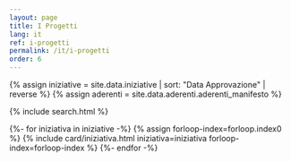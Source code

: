 ```yaml
---
layout: page
title: I Progetti
lang: it
ref: i-progetti
permalink: /it/i-progetti
order: 6
---
```


{% assign iniziative = site.data.iniziative | sort: "Data Approvazione" | reverse %}
{% assign aderenti = site.data.aderenti.aderenti_manifesto %}

{% include search.html %}

<div class="iniziative-aderenti container mt-4 mb-4">
  <div class="row">
    <div class="col-12">
      <div id="grid" class="row container-iniziative">
        {%- for iniziativa in iniziative  -%}
        {% assign forloop-index=forloop.index0 %}
        {% include card/iniziativa.html iniziativa=iniziativa forloop-index=forloop-index %}
        {%- endfor -%}
      </div>
    </div>
  </div>
</div>

<script>
document.addEventListener('DOMContentLoaded', () => {
    window.iniziative = new Iniziative(document.getElementById('grid'));
});
</script>